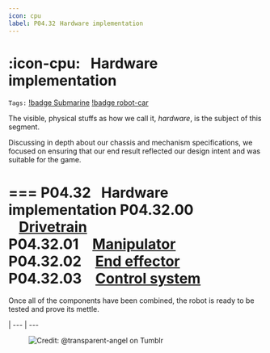 ```yaml
---
icon: cpu
label: P04.32⠀Hardware implementation
---
```

# :icon-cpu:⠀Hardware implementation
`Tags:` [!badge Submarine](/projects/P04-submarine.md) [!badge robot-car]()

The visible, physical stuffs as how we call it, *hardware*, is the subject of this segment.

Discussing in depth about our chassis and mechanism specifications, we focused on ensuring that our end result reflected our design intent and was suitable for the game.

=== P04.32⠀Hardware implementation
P04.32.00 ⠀[Drivetrain](/projects/P04-submarine/P04-30-39-technical-details/P04-32-hardware/P04-32-00-drivetrain.md)\
P04.32.01 ⠀[Manipulator](/projects/P04-submarine/P04-30-39-technical-details/P04-32-hardware/P04-32-01-manipulator.md)\
P04.32.02 ⠀[End effector](/projects/P04-submarine/P04-30-39-technical-details/P04-32-hardware/P04-32-02-ee.md)\
P04.32.03 ⠀[Control system](/projects/P04-submarine/P04-30-39-technical-details/P04-32-hardware/P04-32-03-control-system.md)
===

Once all of the components have been combined, the robot is ready to be tested and prove its mettle.

|
--- | ---

<figure>
    <img src="https://64.media.tumblr.com/d103eb823dce2842c673f409f036857b/tumblr_mzx9wrdwFa1snc5kxo1_1280.gifv" alt="Credit: @transparent-angel on Tumblr">
</figure>